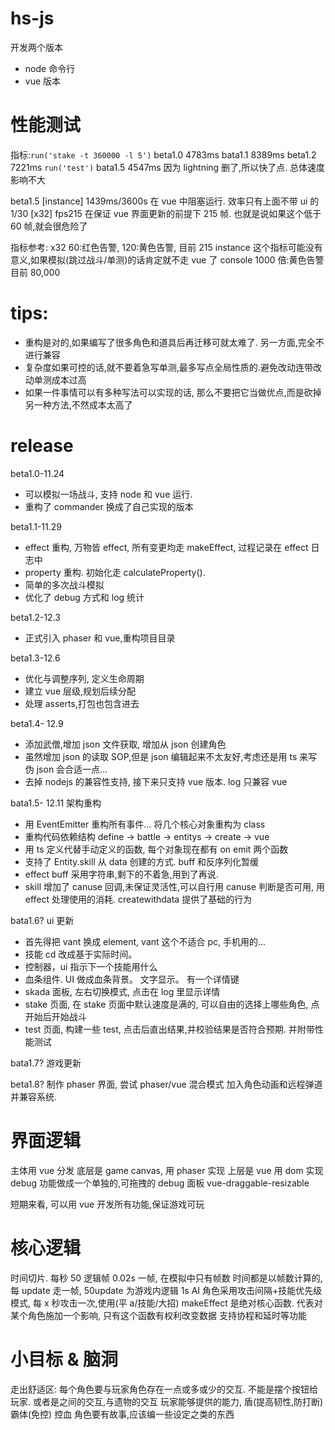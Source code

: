# hs-js

开发两个版本

- node 命令行
- vue 版本

# 性能测试

指标:`run('stake -t 360000 -l 5')`
beta1.0 4783ms
bata1.1 8389ms
beta1.2 7221ms
`run('test')`
bata1.5 4547ms 因为 lightning 删了,所以快了点. 总体速度影响不大

beta1.5
[instance] 1439ms/3600s 在 vue 中阻塞运行. 效率只有上面不带 ui 的 1/30
[x32] fps215 在保证 vue 界面更新的前提下 215 帧. 也就是说如果这个低于 60 帧,就会很危险了

指标参考:
x32 60:红色告警, 120:黄色告警, 目前 215
instance 这个指标可能没有意义,如果模拟(跳过战斗/单测)的话肯定就不走 vue 了
console 1000 倍:黄色告警 目前 80,000

# tips:

- 重构是对的,如果编写了很多角色和道具后再迁移可就太难了. 另一方面,完全不进行兼容
- 复杂度如果可控的话,就不要着急写单测,最多写点全局性质的.避免改动连带改动单测成本过高
- 如果一件事情可以有多种写法可以实现的话, 那么不要把它当做优点,而是砍掉另一种方法,不然成本太高了

# release

beta1.0-11.24

- 可以模拟一场战斗, 支持 node 和 vue 运行.
- 重构了 commander 换成了自己实现的版本

beta1.1-11.29

- effect 重构, 万物皆 effect, 所有变更均走 makeEffect, 过程记录在 effect 日志中
- property 重构. 初始化走 calculateProperty().
- 简单的多次战斗模拟
- 优化了 debug 方式和 log 统计

beta1.2-12.3

- 正式引入 phaser 和 vue,重构项目目录

beta1.3-12.6

- 优化与调整序列, 定义生命周期
- 建立 vue 层级,规划后续分配
- 处理 asserts,打包也包含进去

beta1.4- 12.9

- 添加武僧,增加 json 文件获取, 增加从 json 创建角色
- 虽然增加 json 的读取 SOP,但是 json 编辑起来不太友好,考虑还是用 ts 来写伪 json 会合适一点...
- 去掉 nodejs 的兼容性支持, 接下来只支持 vue 版本. log 只兼容 vue

bata1.5- 12.11 架构重构

- 用 EventEmitter 重构所有事件... 将几个核心对象重构为 class
- 重构代码依赖结构 define -> battle -> entitys -> create -> vue
- 用 ts 定义代替手动定义的函数, 每个对象现在都有 on emit 两个函数
- 支持了 Entity.skill 从 data 创建的方式. buff 和反序列化暂缓
- effect buff 采用字符串,剩下的不着急,用到了再说.
- skill 增加了 canuse 回调,未保证灵活性,可以自行用 canuse 判断是否可用, 用 effect 处理使用的消耗. createwithdata 提供了基础的行为

bata1.6? ui 更新

- 首先得把 vant 换成 element, vant 这个不适合 pc, 手机用的...
- 技能 cd 改成基于实际时间。
- 控制器，ui 指示下一个技能用什么
- 血条组件. UI 做成血条背景。 文字显示。 有一个详情键
- skada 面板, 左右切换模式, 点击在 log 里显示详情
- stake 页面, 在 stake 页面中默认速度是满的, 可以自由的选择上哪些角色, 点开始后开始战斗
- test 页面, 构建一些 test, 点击后直出结果,并校验结果是否符合预期. 并附带性能测试

bata1.7? 游戏更新

beta1.8?
制作 phaser 界面, 尝试 phaser/vue 混合模式
加入角色动画和远程弹道并兼容系统.

# 界面逻辑

主体用 vue 分发
底层是 game canvas, 用 phaser 实现
上层是 vue 用 dom 实现
debug 功能做成一个单独的,可拖拽的 debug 面板 vue-draggable-resizable

短期来看, 可以用 vue 开发所有功能,保证游戏可玩

# 核心逻辑

时间切片. 每秒 50 逻辑帧 0.02s 一帧, 在模拟中只有帧数
时间都是以帧数计算的, 每 update 走一帧, 50update 为游戏内逻辑 1s
AI 角色采用攻击间隔+技能优先级模式, 每 x 秒攻击一次,使用(平 a/技能/大招)
makeEffect 是绝对核心函数. 代表对某个角色施加一个影响, 只有这个函数有权利改变数据
支持协程和延时等功能

# 小目标 & 脑洞

走出舒适区:
每个角色要与玩家角色存在一点或多或少的交互. 不能是摆个按钮给玩家. 或者是之间的交互,与遗物的交互
玩家能够提供的能力, 盾(提高韧性,防打断) 霸体(免控) 控血
角色要有故事,应该编一些设定之类的东西
